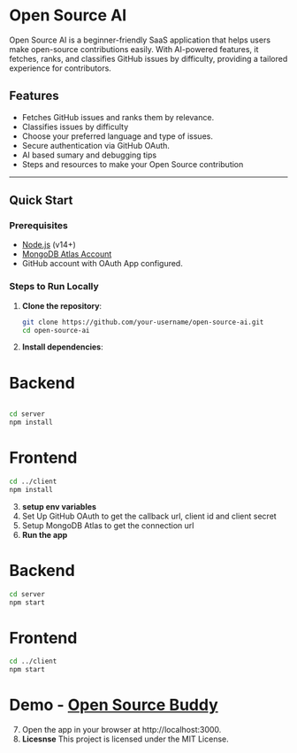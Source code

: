 # Open Source AI

Open Source AI is a beginner-friendly SaaS application that helps users make open-source contributions easily. With AI-powered features, it fetches, ranks, and classifies GitHub issues by difficulty, providing a tailored experience for contributors.

## Features

- Fetches GitHub issues and ranks them by relevance.
- Classifies issues by difficulty
- Choose your preferred language and type of issues.
- Secure authentication via GitHub OAuth.
- AI based sumary and debugging tips
- Steps and resources to make your Open Source contribution

---

## Quick Start

### Prerequisites

- [Node.js](https://nodejs.org) (v14+)
- [MongoDB Atlas Account](https://www.mongodb.com/cloud/atlas)
- GitHub account with OAuth App configured.

### Steps to Run Locally

1. **Clone the repository**:
   ```bash
   git clone https://github.com/your-username/open-source-ai.git
   cd open-source-ai
   ```
2. **Install dependencies**:

# Backend

```bash

cd server
npm install
```

# Frontend

```bash
cd ../client
npm install
```

3. **setup env variables**
4. Set Up GitHub OAuth to get the callback url, client id and client secret
5. Setup MongoDB Atlas to get the connection url
6. **Run the app**

# Backend

```bash
cd server
npm start
```

# Frontend

```bash
cd ../client
npm start
```

# Demo - <a href="https://open-source-ai.onrender.com" target="_blank" rel="noopener noreferrer">Open Source Buddy</a>

7. Open the app in your browser at http://localhost:3000.
8. **Licesnse**
   This project is licensed under the MIT License.
